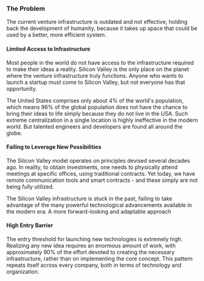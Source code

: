 ### The Problem 
The current venture infrastructure is outdated and not effective, holding back the development of humanity, because it takes up space that could be used by a better, more efficient system.

#### Limited Access to Infrastructure
Most people in the world do not have access to the infrastructure required to make their ideas a reality. Silicon Valley is the only place on the planet where the venture infrastructure truly functions. Anyone who wants to launch a startup must come to Silicon Valley, but not everyone has that opportunity. 

The United States comprises only about 4% of the world's population, which means 96% of the global population does not have the chance to bring their ideas to life simply because they do not live in the USA. Such extreme centralization in a single location is highly ineffective in the modern world. But talented engineers and developers are found all around the globe.


#### Failing to Leverage New Possibilities
The Silicon Valley model operates on principles devised several decades ago. In reality, to obtain investments, one needs to physically attend meetings at specific offices, using traditional contracts. Yet today, we have remote communication tools and smart contracts - and these simply are not being fully utilized.

The Silicon Valley infrastructure is stuck in the past, failing to take advantage of the many powerful technological advancements available in the modern era. A more forward-looking and adaptable approach 

#### High Entry Barrier
The entry threshold for launching new technologies is extremely high. Realizing any new idea requires an enormous amount of work, with approximately 90% of the effort devoted to creating the necessary infrastructure, rather than on implementing the core concept. This pattern repeats itself across every company, both in terms of technology and organization.




